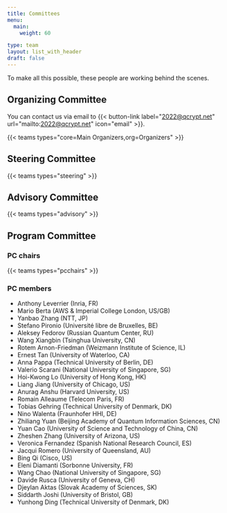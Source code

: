 ```yaml
---
title: Committees
menu:
  main:
    weight: 60

type: team
layout: list_with_header
draft: false
---
```



To make all this possible, these people are working behind the scenes.


## Organizing Committee

You can contact us via email to {{< button-link label="2022@qcrypt.net" url="mailto:2022@qcrypt.net" icon="email" >}}.


{{< teams types="core=Main Organizers,org=Organizers" >}}

## Steering Committee

{{< teams types="steering" >}}


## Advisory  Committee

{{< teams types="advisory" >}}

## Program Committee
### PC chairs

{{< teams types="pcchairs" >}}
<!--
You can contact the PC chairs via email to {{< button-link label="pcchairs2022@qcrypt.net" url="mailto:pcchairs2022@qcrypt.net" icon="email" >}}<br>
-->


### PC members
* Anthony Leverrier (Inria, FR)
* Mario Berta (AWS & Imperial College London, US/GB)
* Yanbao Zhang (NTT, JP)
* Stefano Pironio (Université libre de Bruxelles, BE)
* Aleksey Fedorov (Russian Quantum Center, RU)
* Wang Xiangbin (Tsinghua University, CN)
* Rotem Arnon-Friedman (Weizmann Institute of Science, IL)
* Ernest Tan (University of Waterloo,  CA)
* Anna Pappa (Technical University of Berlin, DE)
* Valerio Scarani (National University of Singapore, SG)
* Hoi-Kwong Lo (University of Hong Kong, HK)
* Liang Jiang (University of Chicago, US)
* Anurag Anshu (Harvard University, US)
* Romain Alleaume (Telecom Paris, FR)
* Tobias Gehring (Technical University of Denmark, DK)
* Nino Walenta (Fraunhofer HHI, DE)
* Zhiliang Yuan (Beijing Academy of Quantum Information Sciences, CN)
* Yuan Cao (University of Science and Technology of China, CN)
* Zheshen Zhang (University of Arizona, US)
* Veronica Fernandez (Spanish National Research Council, ES)
* Jacqui Romero (University of Queensland, AU)
* Bing Qi (Cisco, US)
* Eleni Diamanti (Sorbonne University, FR)
* Wang Chao (National University of Singapore, SG)
* Davide Rusca (University of Geneva, CH)
* Djeylan Aktas (Slovak Academy of Sciences, SK)
* Siddarth Joshi (University of Bristol, GB)
* Yunhong Ding (Technical University of Denmark, DK)
